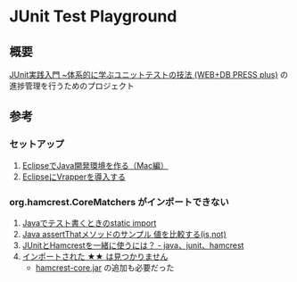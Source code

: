 # JUnit Test Playground
## 概要
[JUnit実践入門 ~体系的に学ぶユニットテストの技法 (WEB+DB PRESS plus)](<https://www.amazon.co.jp/dp/477415377X>) の進捗管理を行うためのプロジェクト

## 参考
### セットアップ
1. [EclipseでJava開発環境を作る（Mac編）](<https://codeaid.jp/eclipse-java-mac/>)
1. [EclipseにVrapperを導入する](<http://4geek.net/introducing-vrapper-to-eclipse/>)

### org.hamcrest.CoreMatchers がインポートできない
1. [Javaでテスト書くときのstatic import](<https://kzwmsyk.hatenablog.com/entry/2016/09/13/154833>)
1. [Java assertThatメソッドのサンプル 値を比較する(is,not)](<https://itsakura.com/java-assertthat_method#s3>)
1. [JUnitとHamcrestを一緒に使うには？ - java、junit、hamcrest](<https://living-sun.com/ja/java/440698-how-to-use-junit-and-hamcrest-together-java-junit-hamcrest.html>)
1. [インポートされた ★★ は見つかりません](<http://androidfaq.w4c.work/status/87>)
    - [hamcrest-core.jar](<https://search.maven.org/artifact/org.hamcrest/hamcrest-core/1.3/jar>) の追加も必要だった
